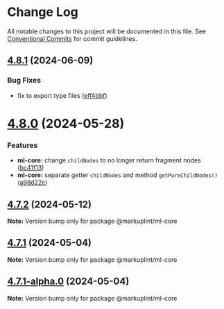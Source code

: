 # Change Log

All notable changes to this project will be documented in this file.
See [Conventional Commits](https://conventionalcommits.org) for commit guidelines.

## [4.8.1](https://github.com/markuplint/markuplint/compare/@markuplint/ml-core@4.8.0...@markuplint/ml-core@4.8.1) (2024-06-09)


### Bug Fixes

* fix to export type files ([eff4bbf](https://github.com/markuplint/markuplint/commit/eff4bbfd127574809dc5e15d7cafe87699758ee0))





# [4.8.0](https://github.com/markuplint/markuplint/compare/@markuplint/ml-core@4.7.2...@markuplint/ml-core@4.8.0) (2024-05-28)

### Features

- **ml-core:** change `childNodes` to no longer return fragment nodes ([bc41f13](https://github.com/markuplint/markuplint/commit/bc41f13c15ee61616ab9673ed81df52d19786c31))
- **ml-core:** separate getter `childNodes` and method `getPureChildNodes()` ([a98d22c](https://github.com/markuplint/markuplint/commit/a98d22c5bd291158ceae21c52580136e49bb938b))

## [4.7.2](https://github.com/markuplint/markuplint/compare/@markuplint/ml-core@4.7.1...@markuplint/ml-core@4.7.2) (2024-05-12)

**Note:** Version bump only for package @markuplint/ml-core

## [4.7.1](https://github.com/markuplint/markuplint/compare/@markuplint/ml-core@4.7.1-alpha.0...@markuplint/ml-core@4.7.1) (2024-05-04)

**Note:** Version bump only for package @markuplint/ml-core

## [4.7.1-alpha.0](https://github.com/markuplint/markuplint/compare/@markuplint/ml-core@4.7.0...@markuplint/ml-core@4.7.1-alpha.0) (2024-05-04)

**Note:** Version bump only for package @markuplint/ml-core
